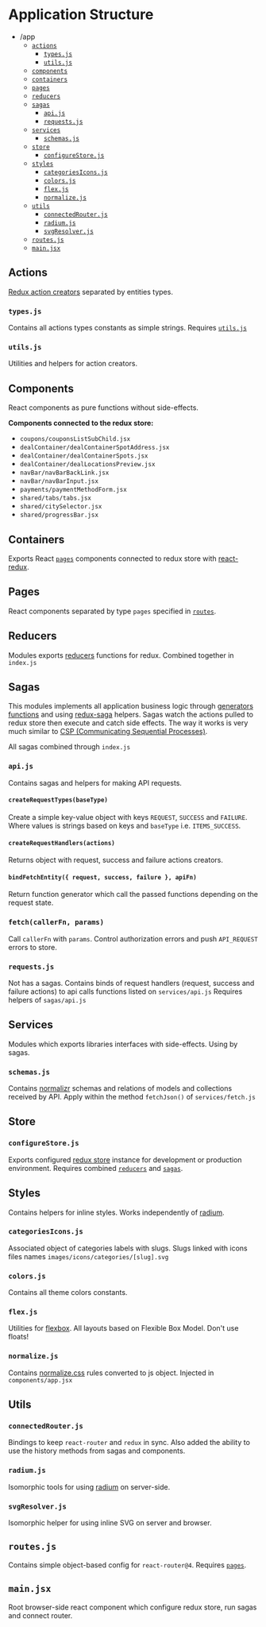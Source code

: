 # Application Structure

* /app
  * [`actions`](#actions)
    * [`types.js`](#typesjs)
    * [`utils.js`](#utilsjs)
  * [`components`](#components)
  * [`containers`](#containers)
  * [`pages`](#pages)
  * [`reducers`](#reducers)
  * [`sagas`](#sagas)
    * [`api.js`](#apijs)
    * [`requests.js`](#requestsjs)
  * [`services`](#services)
    * [`schemas.js`](#schemasjs)
  * [`store`](#store)
    * [`configureStore.js`](#configurestorejs)
  * [`styles`](#styles)
    * [`categoriesIcons.js`](#categoriesiconsjs)
    * [`colors.js`](#colorsjs)
    * [`flex.js`](#flexjs)
    * [`normalize.js`](#normalizejs)
  * [`utils`](#utils)
    * [`connectedRouter.js`](#connectedrouterjs)
    * [`radium.js`](#radiumjs)
    * [`svgResolver.js`](#svgresolver)
  * [`routes.js`](#routesjs)
  * [`main.jsx`](#routesjs)


## Actions
[Redux action creators](http://redux.js.org/docs/basics/Actions.html#action-creators) separated by entities types.

### `types.js`
Contains all actions types constants as simple strings. Requires [`utils.js`](#utilsjs)

### `utils.js`
Utilities and helpers for action creators.


## Components
React components as pure functions without side-effects.

**Components connected to the redux store:**
  * `coupons/couponsListSubChild.jsx`
  * `dealContainer/dealContainerSpotAddress.jsx`
  * `dealContainer/dealContainerSpots.jsx`
  * `dealContainer/dealLocationsPreview.jsx`
  * `navBar/navBarBackLink.jsx`
  * `navBar/navBarInput.jsx`
  * `payments/paymentMethodForm.jsx`
  * `shared/tabs/tabs.jsx`
  * `shared/citySelector.jsx`
  * `shared/progressBar.jsx`


## Containers
Exports React [`pages`](#pages) components connected to redux store with [react-redux](https://github.com/reactjs/react-redux).


## Pages
React components separated by type `pages` specified in [`routes`](#routes).


## Reducers
Modules exports [reducers](http://redux.js.org/docs/basics/Reducers.html) functions for redux. Combined together in `index.js`


## Sagas
This modules implements all application business logic through [generators functions](https://developer.mozilla.org/en/docs/Web/JavaScript/Reference/Statements/function*) and using [redux-saga](https://github.com/redux-saga/redux-saga) helpers. Sagas watch the actions pulled to redux store then execute and catch side effects. The way it works is very much similar to [CSP (Communicating Sequential Processes)](https://en.wikipedia.org/wiki/Communicating_sequential_processes).

All sagas combined through `index.js`

### `api.js`
Contains sagas and helpers for making API requests.

#### `createRequestTypes(baseType)`
Create a simple key-value object with keys `REQUEST`, `SUCCESS` and `FAILURE`. Where values is strings based on keys and `baseType` i.e. `ITEMS_SUCCESS`.

#### `createRequestHandlers(actions)`
Returns object with request, success and failure actions creators.

#### `bindFetchEntity({ request, success, failure }, apiFn)`
Return function generator which call the passed functions depending on the request state.

### `fetch(callerFn, params)`
Call `callerFn` with `params`. Control authorization errors and push `API_REQUEST` errors to store.

### `requests.js`
Not has a sagas. Contains binds of request handlers (request, success and failure actions) to api calls functions listed on `services/api.js`
Requires helpers of `sagas/api.js`


## Services
Modules which exports libraries interfaces with side-effects. Using by sagas.

### `schemas.js`
Contains [normalizr](https://github.com/paularmstrong/normalizr) schemas and relations of models and collections received by API. Apply within the method `fetchJson()` of `services/fetch.js`


## Store

### `configureStore.js`
Exports configured [redux store](http://redux.js.org/docs/api/Store.html) instance for development or production environment. Requires combined [`reducers`](#reducers) and [`sagas`](#sagas).


## Styles
Contains helpers for inline styles. Works independently of [radium](https://github.com/FormidableLabs/radium).

### `categoriesIcons.js`
Associated object of categories labels with slugs. Slugs linked with icons files names `images/icons/categories/[slug].svg`

### `colors.js`
Contains all theme colors constants.

### `flex.js`
Utilities for [flexbox](https://developer.mozilla.org/en-US/docs/Web/CSS/CSS_Flexible_Box_Layout). All layouts based on Flexible Box Model. Don't use floats!

### `normalize.js`
Contains [normalize.css](https://github.com/necolas/normalize.css) rules converted to js object. Injected in `components/app.jsx`


## Utils

### `connectedRouter.js`
Bindings to keep `react-router` and `redux` in sync. Also added the ability to use the history methods from sagas and components.

### `radium.js`
Isomorphic tools for using [radium](https://github.com/FormidableLabs/radium) on server-side.

### `svgResolver.js`
Isomorphic helper for using inline SVG on server and browser.


## `routes.js`
Contains simple object-based config for `react-router@4`. Requires [`pages`](#pages).

## `main.jsx`
Root browser-side react component which configure redux store, run sagas and connect router.
